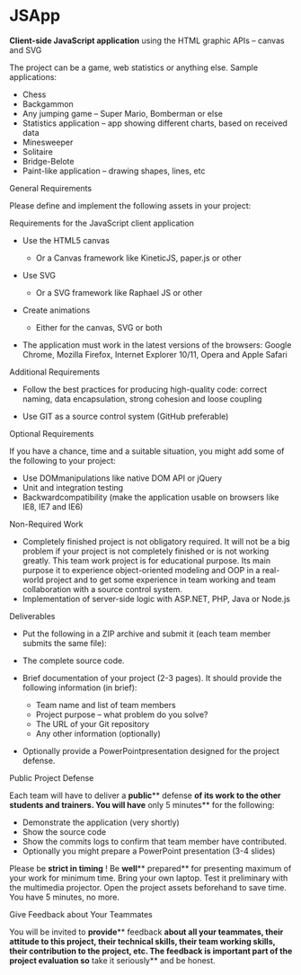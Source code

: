 JSApp
=====

**Client-side JavaScript application** using the HTML graphic APIs – canvas and SVG

The project can be a game, web statistics or anything else. Sample applications:

- Chess
- Backgammon
- Any jumping game – Super Mario, Bomberman or else
- Statistics application – app showing different charts, based on received data
- Minesweeper
- Solitaire
- Bridge-Belote
- Paint-like application – drawing shapes, lines, etc

General Requirements

Please define and implement the following assets in your project:

Requirements for the JavaScript client application

- Use the HTML5 canvas
  - Or a Canvas framework like KineticJS, paper.js or other

- Use SVG
  - Or a SVG framework like Raphael JS or other

- Create animations
  - Either for the canvas, SVG or both

- The application must work in the latest versions of the browsers: Google Chrome, Mozilla Firefox, Internet Explorer 10/11, Opera and Apple Safari

Additional Requirements

- Follow the best practices for producing high-quality code: correct naming, data encapsulation, strong cohesion and loose coupling

- Use GIT as a source control system (GitHub preferable)

Optional Requirements

If you have a chance, time and a suitable situation, you might add some of the following to your project:

- Use DOMmanipulations like native DOM API or jQuery
- Unit and integration testing
- Backwardcompatibility (make the application usable on browsers like IE8, IE7 and IE6)

Non-Required Work

- Completely finished project is not obligatory required. It will not be a big problem if your project is not completely finished or is not working greatly. This team work project is for educational purpose. Its main purpose it to experience object-oriented modeling and OOP in a real-world project and to get some experience in team working and team collaboration with a source control system. 
- Implementation of server-side logic with ASP.NET, PHP, Java or Node.js

Deliverables

- Put the following in a ZIP archive and submit it (each team member submits the same file):
- The complete source code.
- Brief documentation of your project (2-3 pages). It should provide the following information (in brief):
  - Team name and list of team members
  - Project purpose – what problem do you solve?
  - The URL of your Git repository
  - Any other information (optionally)

- Optionally provide a PowerPointpresentation designed for the project defense.

Public Project Defense

Each team will have to deliver a **public**** defense **of its work to the other students and trainers. You will have** only 5 minutes** for the following:

- Demonstrate the application (very shortly)
- Show the source code
- Show the commits logs to confirm that team member have contributed.
- Optionally you might prepare a PowerPoint presentation (3-4 slides)

Please be **strict in timing** ! Be **well**** prepared** for presenting maximum of your work for minimum time. Bring your own laptop. Test it preliminary with the multimedia projector. Open the project assets beforehand to save time. You have 5 minutes, no more.

Give Feedback about Your Teammates

You will be invited to **provide**** feedback **about all your teammates, their attitude to this project, their technical skills, their team working skills, their contribution to the project, etc. The feedback is important part of the project evaluation so** take it seriously** and be honest.
